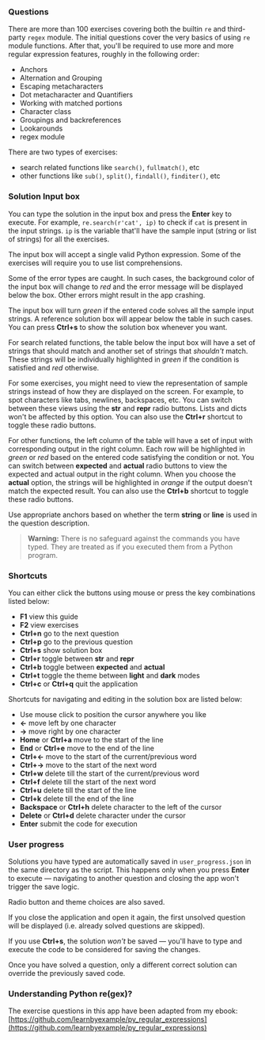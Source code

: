 ### Questions

There are more than 100 exercises covering both the builtin `re` and third-party `regex` module. The initial questions cover the very basics of using `re` module functions. After that, you'll be required to use more and more regular expression features, roughly in the following order:

* Anchors
* Alternation and Grouping
* Escaping metacharacters
* Dot metacharacter and Quantifiers
* Working with matched portions
* Character class
* Groupings and backreferences
* Lookarounds
* regex module

There are two types of exercises:

* search related functions like `search()`, `fullmatch()`, etc
* other functions like `sub()`, `split()`, `findall()`, `finditer()`, etc

### Solution Input box

You can type the solution in the input box and press the **Enter** key to execute. For example, `re.search(r'cat', ip)` to check if `cat` is present in the input strings. `ip` is the variable that'll have the sample input (string or list of strings) for all the exercises.

The input box will accept a single valid Python expression. Some of the exercises will require you to use list comprehensions.

Some of the error types are caught. In such cases, the background color of the input box will change to *red* and the error message will be displayed below the box. Other errors might result in the app crashing.

The input box will turn *green* if the entered code solves all the sample input strings. A reference solution box will appear below the table in such cases. You can press **Ctrl+s** to show the solution box whenever you want.

For search related functions, the table below the input box will have a set of strings that should match and another set of strings that *shouldn't* match. These strings will be individually highlighted in *green* if the condition is satisfied and *red* otherwise.

For some exercises, you might need to view the representation of sample strings instead of how they are displayed on the screen. For example, to spot characters like tabs, newlines, backspaces, etc. You can switch between these views using the **str** and **repr** radio buttons. Lists and dicts won't be affected by this option. You can also use the **Ctrl+r** shortcut to toggle these radio buttons.

For other functions, the left column of the table will have a set of input with corresponding output in the right column. Each row will be highlighted in *green* or *red* based on the entered code satisfying the condition or not. You can switch between **expected** and **actual** radio buttons to view the expected and actual output in the right column. When you choose the **actual** option, the strings will be highlighted in *orange* if the output doesn't match the expected result. You can also use the **Ctrl+b** shortcut to toggle these radio buttons.

Use appropriate anchors based on whether the term **string** or **line** is used in the question description.

> **Warning:** There is no safeguard against the commands you have typed. They are treated as if you executed them from a Python program.

### Shortcuts

You can either click the buttons using mouse or press the key combinations listed below:

* **F1** view this guide
* **F2** view exercises
* **Ctrl+n** go to the next question
* **Ctrl+p** go to the previous question
* **Ctrl+s** show solution box
* **Ctrl+r** toggle between **str** and **repr**
* **Ctrl+b** toggle between **expected** and **actual**
* **Ctrl+t** toggle the theme between **light** and **dark** modes
* **Ctrl+c** or **Ctrl+q** quit the application

Shortcuts for navigating and editing in the solution box are listed below:

* Use mouse click to position the cursor anywhere you like
* **←** move left by one character
* **→** move right by one character
* **Home** or **Ctrl+a** move to the start of the line
* **End** or **Ctrl+e** move to the end of the line
* **Ctrl+←** move to the start of the current/previous word
* **Ctrl+→** move to the start of the next word
* **Ctrl+w** delete till the start of the current/previous word
* **Ctrl+f** delete till the start of the next word
* **Ctrl+u** delete till the start of the line
* **Ctrl+k** delete till the end of the line
* **Backspace** or **Ctrl+h** delete character to the left of the cursor
* **Delete** or **Ctrl+d** delete character under the cursor
* **Enter** submit the code for execution

### User progress

Solutions you have typed are automatically saved in `user_progress.json` in the same directory as the script. This happens only when you press **Enter** to execute — navigating to another question and closing the app won't trigger the save logic.

Radio button and theme choices are also saved.

If you close the application and open it again, the first unsolved question will be displayed (i.e. already solved questions are skipped).

If you use **Ctrl+s**, the solution *won't* be saved — you'll have to type and execute the code to be considered for saving the changes.

Once you have solved a question, only a different correct solution can override the previously saved code.

### Understanding Python re(gex)?

The exercise questions in this app have been adapted from my ebook: [https://github.com/learnbyexample/py_regular_expressions](https://github.com/learnbyexample/py_regular_expressions)

